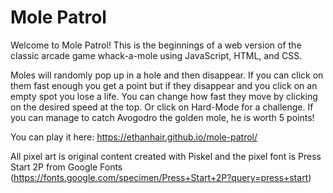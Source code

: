 # Mole Patrol

Welcome to Mole Patrol! This is the beginnings of a web version of the classic arcade game whack-a-mole using JavaScript, HTML, and CSS.

Moles will randomly pop up in a hole and then disappear. If you can click on them fast enough you get a point but if they disappear and you click on an empty spot you lose a life. You can change how fast they move by clicking on the desired speed at the top. Or click on Hard-Mode for a challenge. If you can manage to catch Avogodro the golden mole, he is worth 5 points!

You can play it here: https://ethanhair.github.io/mole-patrol/

All pixel art is original content created with Piskel and the pixel font is Press Start 2P from Google Fonts (https://fonts.google.com/specimen/Press+Start+2P?query=press+start)
